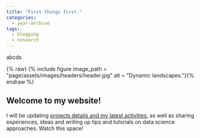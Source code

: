 ```yaml
---
title: "First things first."
categories:
  - year-archive
tags:
  - blogging
  - research
---
```


abcds


{% raw} {% include figure image_path = "page/assets/images/headers/header.jpg" alt = "Dynamic landscapes."}{% endraw %}



## Welcome to my website!

I will be updating [projects details and my latest activities](/research/), as well as sharing experiences, ideas and writing up tips and tutorials on data science approaches. Watch this space!
